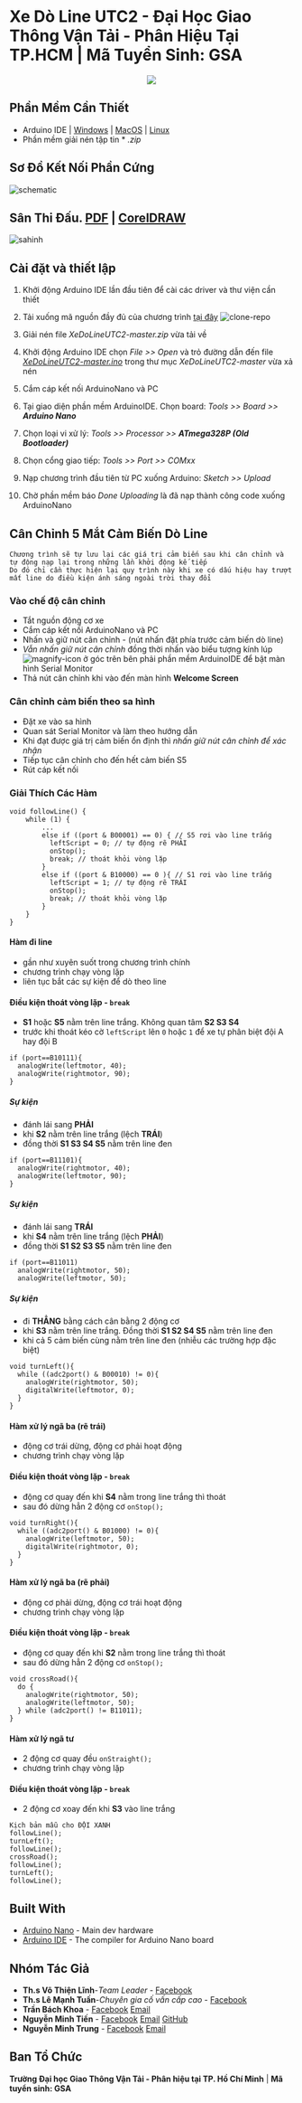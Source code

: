 # Xe Dò Line UTC2 - Đại Học Giao Thông Vận Tải - Phân Hiệu Tại TP.HCM | Mã Tuyển Sinh: GSA

<p align="center">
  <img src="resources/images/utclogo.ico">
</p>

## Phần Mềm Cần Thiết

* Arduino IDE | [Windows](https://downloads.arduino.cc/arduino-1.8.12-windows.exe) | [MacOS](https://downloads.arduino.cc/arduino-1.8.12-macosx.zip) | [Linux](https://downloads.arduino.cc/arduino-1.8.12-linux64.tar.xz)
* Phần mềm giải nén tập tin * *.zip*

## Sơ Đồ Kết Nối Phần Cứng

![schematic](resources/images/schematic.jpg)

## Sân Thi Đấu. [PDF](resources/docs/SANTHIDAU_2.pdf) | [CorelDRAW](resources/docs/CHINHTHUC_SANTHIDAU_2.cdr)

![sahinh](resources/images/santhidau.jpg)

## Cài đặt và thiết lập

1. Khởi động Arduino IDE lần đầu tiên để cài các driver và thư viện cần thiết

2. Tải xuống mã nguồn đầy đủ của chương trình [tại đây](https://github.com/spiderock98/XeDoLineUTC2/archive/master.zip) ![clone-repo](resources/images/clone-repo.png)

3. Giải nén file *XeDoLineUTC2-master.zip* vừa tải về

4. Khởi động Arduino IDE chọn *File >> Open* và trỏ đường dẫn đến file *[XeDoLineUTC2-master.ino](XeDoLineUTC2-master.ino)* trong thư mục *XeDoLineUTC2-master* vừa xả nén

5. Cắm cáp kết nối ArduinoNano và PC

6. Tại giao diện phần mềm ArduinoIDE. Chọn board:  *Tools >> Board >> **Arduino Nano***

7. Chọn loại vi xử lý: *Tools >> Processor >> **ATmega328P (Old Bootloader)***

8. Chọn cổng giao tiếp: *Tools >> Port >> COMxx* 

9. Nạp chương trình đầu tiên từ PC xuống Arduino: *Sketch >> Upload*

10. Chờ phần mềm báo *Done Uploading* là đã nạp thành công code xuống ArduinoNano

## Cân Chỉnh 5 Mắt Cảm Biến Dò Line

```
Chương trình sẽ tự lưu lại các giá trị cảm biến sau khi cân chỉnh và tự động nạp lại trong những lần khởi động kế tiếp
Do đó chỉ cần thực hiện lại quy trình này khi xe có dấu hiệu hay trượt mất line do điều kiện ánh sáng ngoài trời thay đổi
```

### Vào chế độ cân chỉnh
* Tắt nguồn động cơ xe
* Cắm cáp kết nối ArduinoNano và PC
* Nhấn và giữ nút cân chỉnh - (nút nhấn đặt phía trước cảm biến dò line)
* *Vẫn nhấn giữ nút cân chỉnh* đồng thời nhấn vào biểu tượng kính lúp ![magnify-icon](resources/images/magnify-icon.png) ở góc trên bên phải phần mềm ArduinoIDE để bật màn hình Serial Monitor
* Thả nút cân chỉnh khi vào đến màn hình **Welcome Screen**

### Cân chỉnh cảm biến theo sa hình
* Đặt xe vào sa hình
* Quan sát Serial Monitor và làm theo hướng dẫn
* Khi đạt được giá trị cảm biến ổn định thì *nhấn giữ nút cân chỉnh để xác nhận*
* Tiếp tục cân chỉnh cho đến hết cảm biến S5
* Rút cáp kết nối

### Giải Thích Các Hàm
```
void followLine() {
    while (1) {
        ...
        else if ((port & B00001) == 0) { // S5 rơi vào line trắng
          leftScript = 0; // tự động rẽ PHẢI
          onStop();
          break; // thoát khỏi vòng lặp
        }
        else if ((port & B10000) == 0 ){ // S1 rơi vào line trắng
          leftScript = 1; // tự động rẽ TRÁI
          onStop();
          break; // thoát khỏi vòng lặp
        }
    }
}
```
#### Hàm đi line
* gần như xuyên suốt trong chương trình chính
* chương trình chạy vòng lặp
* liên tục bắt các sự kiện để dò theo line
#### Điều kiện thoát vòng lặp - `break`
* **S1** hoặc **S5** nằm trên line trắng. Không quan tâm **S2 S3 S4**
* trước khi thoát kéo cờ `leftScript` lên `0` hoặc `1` để xe tự phân biệt đội A hay đội B

```
if (port==B10111){
  analogWrite(leftmotor, 40);
  analogWrite(rightmotor, 90);
}
```
##### Sự kiện
* đánh lái sang **PHẢI**
* khi **S2** nằm trên line trắng (lệch **TRÁI**)
* đồng thời **S1 S3 S4 S5** nằm trên line đen

```
if (port==B11101){
  analogWrite(rightmotor, 40);
  analogWrite(leftmotor, 90);
}
```
##### Sự kiện
* đánh lái sang **TRÁI**
* khi **S4** nằm trên line trắng (lệch **PHẢI**)
* đồng thời **S1 S2 S3 S5** nằm trên line đen

```
if (port==B11011)
  analogWrite(rightmotor, 50);
  analogWrite(leftmotor, 50);
```
##### Sự kiện
* đi **THẲNG** bằng cách cân bằng 2 động cơ
* khi **S3** nằm trên line trắng. Đồng thời **S1 S2 S4 S5** nằm trên line đen
* khi cả 5 cảm biến cùng nằm trên line đen (nhiễu các trường hợp đặc biệt)

```
void turnLeft(){
  while ((adc2port() & B00010) != 0){
    analogWrite(rightmotor, 50);
    digitalWrite(leftmotor, 0);
  }
}
```
#### Hàm xử lý ngã ba (rẽ trái)
* động cơ trái dừng, động cơ phải hoạt động
* chương trình chạy vòng lặp
#### Điều kiện thoát vòng lặp - `break`
* động cơ quay đến khi **S4** nằm trong line trắng thì thoát
* sau đó dừng hẳn 2 động cơ `onStop();` 

```
void turnRight(){
  while ((adc2port() & B01000) != 0){
    analogWrite(leftmotor, 50);
    digitalWrite(rightmotor, 0);
  }
}
```
#### Hàm xử lý ngã ba (rẽ phải)
* động cơ phải dừng, động cơ trái hoạt động
* chương trình chạy vòng lặp
#### Điều kiện thoát vòng lặp - `break`
* động cơ quay đến khi **S2** nằm trong line trắng thì thoát
* sau đó dừng hẳn 2 động cơ `onStop();` 

```
void crossRoad(){
  do {
    analogWrite(rightmotor, 50);
    analogWrite(leftmotor, 50);
  } while (adc2port() != B11011);
}
```
#### Hàm xử lý ngã tư
* 2 động cơ quay đều `onStraight();`
* chương trình chạy vòng lặp
#### Điều kiện thoát vòng lặp - `break`
* 2 động cơ xoay đến khi **S3** vào line trắng

```
Kịch bản mẫu cho ĐỘI XANH
followLine();
turnLeft();
followLine();
crossRoad();
followLine();
turnLeft();
followLine();
```


## Built With

* [Arduino Nano](https://store.arduino.cc/usa/arduino-nano) - Main dev hardware
* [Arduino IDE](https://www.arduino.cc/reference/en/) - The compiler for Arduino Nano board

## Nhóm Tác Giả

* **Th.s Võ Thiện Lĩnh**-*Team Leader* - [Facebook](https://www.facebook.com/MR.DUACHUOT)
* **Th.s Lê Mạnh Tuấn**-*Chuyên gia cố vấn cấp cao* - [Facebook](https://www.facebook.com/leemanhtuan)
* **Trần Bách Khoa** - [Facebook](https://www.facebook.com/khoa.tranbach.16) [Email](mailto:5751062034@st.utc2.edu.vn)
* **Nguyễn Minh Tiến** - [Facebook](https://www.facebook.com/spiderock98) [Email](mailto:5751062057@st.utc2.edu.vn) [GitHub](https://github.com/spiderock98)
* **Nguyễn Minh Trung** - [Facebook](https://www.facebook.com/trungnguyen239) [Email](mailto:5751062061@st.utc2.edu.vn)

## Ban Tổ Chức
**Trường Đại học Giao Thông Vận Tải - Phân hiệu tại TP. Hồ Chí Minh** | **Mã tuyển sinh: GSA**
